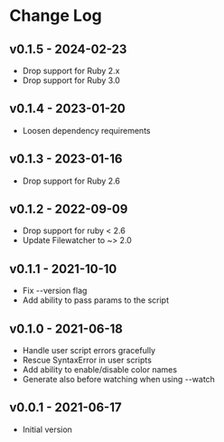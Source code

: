 Change Log
========================================

v0.1.5 - 2024-02-23
----------------------------------------

- Drop support for Ruby 2.x
- Drop support for Ruby 3.0


v0.1.4 - 2023-01-20
----------------------------------------

- Loosen dependency requirements


v0.1.3 - 2023-01-16
----------------------------------------

- Drop support for Ruby 2.6


v0.1.2 - 2022-09-09
----------------------------------------

- Drop support for ruby < 2.6
- Update Filewatcher to ~> 2.0


v0.1.1 - 2021-10-10
----------------------------------------

- Fix --version flag
- Add ability to pass params to the script


v0.1.0 - 2021-06-18
----------------------------------------

- Handle user script errors gracefully
- Rescue SyntaxError in user scripts
- Add ability to enable/disable color names
- Generate also before watching when using --watch


v0.0.1 - 2021-06-17
----------------------------------------

- Initial version


